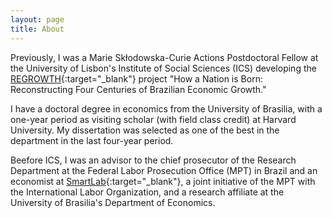 ```yaml
---
layout: page
title: About
---
```


Previously, I was a Marie Skłodowska-Curie Actions Postdoctoral Fellow at the University of Lisbon's Institute of Social Sciences (ICS) developing the [REGROWTH](https://cordis.europa.eu/project/id/101031282){:target="_blank"} project "How a Nation is Born: Reconstructing Four Centuries of Brazilian Economic Growth."

I have a doctoral degree in economics from the University of Brasilia, with a one-year period as visiting scholar (with field class credit) at Harvard University. My dissertation was selected as one of the best in the department in the last four-year period.

Beefore ICS, I was an advisor to the chief prosecutor of the Research Department at the Federal Labor Prosecution Office (MPT) in Brazil and an economist at [SmartLab](https://smartlabbr.org/){:target="_blank"}, a joint initiative of the MPT with the International Labor Organization, and a research affiliate at the University of Brasilia's Department of Economics.